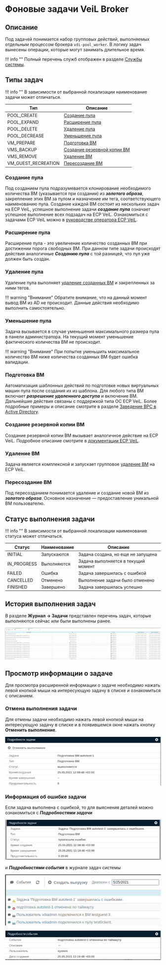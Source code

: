 # Фоновые задачи VeiL Broker

## Описание
Под задачей понимается набор групповых действий, выполняемых отдельным процессом брокера `vdi-pool_worker`.
В логику задач вынесены операции, которые могут занимать длительное время.

!!! info ""
    Полный перечень служб отображен в разделе [Службы системы](../faq/services.md).

## Типы задач

!!! info ""
    В зависимости от выбранной локализации наименование задачи может отличаться.

| Тип                 | Описание                                              |
|---------------------|-------------------------------------------------------|
| POOL_CREATE         | [Создание пула](tasks.md#_3)                          |
| POOL_EXPAND         | [Расширение пула](tasks.md#_4)                        |
| POOL_DELETE         | [Удаление пула](tasks.md#_5)                          |
| POOL_DECREASE       | [Уменьшение пула](tasks.md#_6)                        |
| VM_PREPARE          | [Подготовка ВМ](tasks.md#_7)                          |
| VMS_BACKUP          | [Создание резервной копии ВМ](tasks.md#_8)            |
| VMS_REMOVE          | [Удаление ВМ](tasks.md#_9)                            |
| VM_GUEST_RECREATION | [Пересоздание ВМ](tasks.md#_10)                       |

### Создание пула
Под созданием пула подразумевается клонирование необходимого количества ВМ (указывается при создании)
из **_золотого образа_**, закрепление этих ВМ за пулом и назначение им тега, соответствующего наименованию пула.
Создание каждой ВМ состоит из нескольких задач на ECP VeiL, успешное выполнение задачи **_создание пула_**
означает успешное выполнение всех подзадач на ECP VeiL. 
Ознакомиться с задачами ECP VeiL можно в 
[руководстве оператора ECP VeiL](https://veil.mashtab.org/docs/base/operator_guide/journal/tasks/). 

### Расширение пула
Расширение пула - это увеличение количество созданных ВМ при достижении порога свободных ВМ. При данном 
типе задачи происходят действия аналогичные **_Созданию пула_** с той разницей, что пул уже должен быть создан.

### Удаление пула
Удаление пула выполняет [удаление созданных ВМ](tasks.md#_9) и закрепленных за ними тегов.

!!! warning "Внимание"
    Обратите внимание, что на данный момент вывод ВМ из AD не происходит. Данные действия необходимо
    выполнить самостоятельно.

### Уменьшение пула
Задача вызывается в случае уменьшения максимального размера пула в панели администратора. На текущий
момент уменьшение фактического количества ВМ не происходит.

!!! warning "Внимание"
    При попытке уменьшить максимальное количество ВМ ниже количества созданных ВМ
    будет ошибка валидации.

### Подготовка ВМ
Автоматизация шаблонных действий по подготовке новых виртуальных машин пула после создания их из шаблона.
Для любого типа ВМ включает **_разрешение удаленного доступа_** и включение ВМ. Дальнейшие действия связаны
с поддержкой типа ОС ECP VeiL. Более подробные примеры и описание смотрите в разделе 
[Заведение ВРС в Active Directory](../active_directory/ad_vm_prepare.md).


### Создание резервной копии ВМ
Создание резервной копии ВМ вызывает аналогичное действие на ECP VeiL. Подробное описание
смотрите в [документации ECP VeiL](https://veil.mashtab.org/docs/how_to/backup_vm/).

### Удаление ВМ
Задача является комплексной и запускает групповое 
[удаление ВМ](https://veil.mashtab.org/docs/base/operator_guide/domains/remove/) на ECP VeiL.

### Пересоздание ВМ
Под пересозданием понимается удаление и создание новой ВМ из **_золотого образа_**. Основное 
назначение — предоставление уникальной ВМ пользователю.

## Статус выполнения задачи

!!! info ""
    В зависимости от выбранной локализации наименование статуса может отличаться.

| Статус      | Наименование | Описание                            |
|-------------|--------------|-------------------------------------|
| INITIAL     | Запускаются  | Задача создана, но еще не запущена  |
| IN_PROGRESS | Выполняются  | Задача выполняется в текущий момент |
| FAILED      | Ошибка       | Задача завершилась с ошибкой        |
| CANCELLED   | Отменено     | Выполнение задачи было отменено     |
| FINISHED    | Завершено    | Задача завершилась успешно          |

## История выполнения задач
В разделе **Журнал -> Задачи** представлен перечень задач, которые выполняются сейчас или были выполнены
ранее.

![image](../../_assets/vdi/worker/tasks_list.png)

## Просмотр информации о задаче
Для просмотра расширенной информации о задаче необходимо нажать левой кнопкой мыши на интересующую 
задачу в списке и ознакомиться с описанием.

### Отмена выполнения задачи
Для отмены задачи необходимо нажать левой кнопкой мыши на интересующую задачу в списке
и в появившемся окне нажать кнопку **Отменить выполнение**.

![image](../../_assets/vdi/worker/active_task.png)

### Информация об ошибке задачи
Если задача выполнена с ошибкой, то для выяснения деталей можно ознакомиться с 
**_Подробностями задачи_**

![image](../../_assets/vdi/worker/task_error.png)

и **_Подробностями события_** в журнале задач системы

![image](../../_assets/vdi/events/events_list.png)

![image](../../_assets/vdi/events/event_info.png)